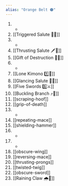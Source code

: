 ```yaml
---
alias: "Orange Belt 🟠"
---
```


1. -
2. [[Triggered Salute 🔫🫡]]
3. -
4. [[Thrusting Salute 🗡️🫡]]
5. [[Gift of Destruction 🎁💥]]
6. -
7. [[Lone Kimono 1️⃣👘]]
8. [[Glancing Salute 👀🫡]]
9. [[Five Swords 5️⃣⚔️]]
10. [[Buckling Branch ⤴️🌳]]
11. [[scraping-hoof]]
12. [[grip-of-death]]
13. -
14. [[repeating-mace]]
15. [[shielding-hammer]]
16. -
17. -
18. [[obscure-wing]]
19. [[reversing-mace]]
20. [[thrusting-prongs]]
21. [[twisted-twig]]
22. [[obscure-sword]]
23. [[Raining Claw 🌧️🐯]]
